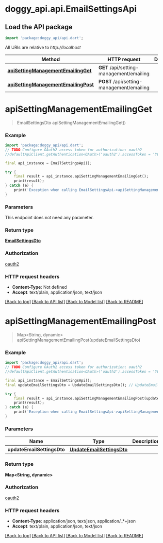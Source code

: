 # doggy_api.api.EmailSettingsApi

## Load the API package
```dart
import 'package:doggy_api/api.dart';
```

All URIs are relative to *http://localhost*

Method | HTTP request | Description
------------- | ------------- | -------------
[**apiSettingManagementEmailingGet**](EmailSettingsApi.md#apisettingmanagementemailingget) | **GET** /api/setting-management/emailing | 
[**apiSettingManagementEmailingPost**](EmailSettingsApi.md#apisettingmanagementemailingpost) | **POST** /api/setting-management/emailing | 


# **apiSettingManagementEmailingGet**
> EmailSettingsDto apiSettingManagementEmailingGet()



### Example
```dart
import 'package:doggy_api/api.dart';
// TODO Configure OAuth2 access token for authorization: oauth2
//defaultApiClient.getAuthentication<OAuth>('oauth2').accessToken = 'YOUR_ACCESS_TOKEN';

final api_instance = EmailSettingsApi();

try {
    final result = api_instance.apiSettingManagementEmailingGet();
    print(result);
} catch (e) {
    print('Exception when calling EmailSettingsApi->apiSettingManagementEmailingGet: $e\n');
}
```

### Parameters
This endpoint does not need any parameter.

### Return type

[**EmailSettingsDto**](EmailSettingsDto.md)

### Authorization

[oauth2](../README.md#oauth2)

### HTTP request headers

 - **Content-Type**: Not defined
 - **Accept**: text/plain, application/json, text/json

[[Back to top]](#) [[Back to API list]](../README.md#documentation-for-api-endpoints) [[Back to Model list]](../README.md#documentation-for-models) [[Back to README]](../README.md)

# **apiSettingManagementEmailingPost**
> Map<String, dynamic> apiSettingManagementEmailingPost(updateEmailSettingsDto)



### Example
```dart
import 'package:doggy_api/api.dart';
// TODO Configure OAuth2 access token for authorization: oauth2
//defaultApiClient.getAuthentication<OAuth>('oauth2').accessToken = 'YOUR_ACCESS_TOKEN';

final api_instance = EmailSettingsApi();
final updateEmailSettingsDto = UpdateEmailSettingsDto(); // UpdateEmailSettingsDto | 

try {
    final result = api_instance.apiSettingManagementEmailingPost(updateEmailSettingsDto);
    print(result);
} catch (e) {
    print('Exception when calling EmailSettingsApi->apiSettingManagementEmailingPost: $e\n');
}
```

### Parameters

Name | Type | Description  | Notes
------------- | ------------- | ------------- | -------------
 **updateEmailSettingsDto** | [**UpdateEmailSettingsDto**](UpdateEmailSettingsDto.md)|  | [optional] 

### Return type

**Map<String, dynamic>**

### Authorization

[oauth2](../README.md#oauth2)

### HTTP request headers

 - **Content-Type**: application/json, text/json, application/_*+json
 - **Accept**: text/plain, application/json, text/json

[[Back to top]](#) [[Back to API list]](../README.md#documentation-for-api-endpoints) [[Back to Model list]](../README.md#documentation-for-models) [[Back to README]](../README.md)

